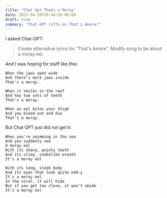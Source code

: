 ```yaml
---
title: "Chat Gpt Thats a Moray"
date: 2023-04-20T20:44:20-06:00
draft: true
summary: "Chat-GPT riffs on That's Amore!"
---
```

I asked Chat-GPT: 
> Create alternative lyrics for "That's Amore". Modify song to be about a moray eel.

And I was hoping for stuff like this:
```
When the jaws open wide
And there's more jaws inside
That's a moray.

When it skulks in the reef
And has two sets of teeth
That's a moray.

When an eel bites your thigh
And you bleed out and die
That's a moray.
```

But Chat GPT just did not get it:
```
When you're swimming in the sea
And you suddenly see
A moray eel
With its sharp, pointy teeth
And its slimy, snakelike wreath
It's a moray eel

With its long, sleek body
And its eyes that look quite odd-y
It's a moray eel
In the coral, it will hide
But if you get too close, it won't abide
It's a moray eel
```
